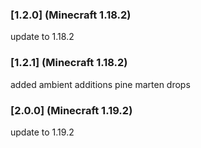 ### [1.2.0] (Minecraft 1.18.2)
update to 1.18.2

### [1.2.1] (Minecraft 1.18.2)
added ambient additions pine marten drops

### [2.0.0] (Minecraft 1.19.2)
update to 1.19.2
